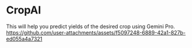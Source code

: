 # CropAI
This will help you predict yields of the desired crop using Gemini Pro.
https://github.com/user-attachments/assets/f5097248-6889-42a1-827b-ed055a4a7321
